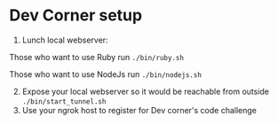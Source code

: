 # Dev Corner setup

1. Lunch local webserver:

 Those who want to use Ruby run `./bin/ruby.sh`
 
 Those who want to use NodeJs run `./bin/nodejs.sh`

2. Expose your local webserver so it would be reachable from outside `./bin/start_tunnel.sh`
3. Use your ngrok host to register for Dev corner's code challenge
